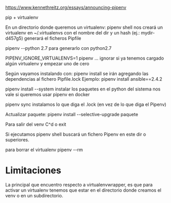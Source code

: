 https://www.kennethreitz.org/essays/announcing-pipenv

pip + virtualenv

En un directorio donde queremos un virtualenv:
pipenv shell
  nos creará un virtualenv en ~/.virtualenvs con el nombre del dir y un hash (ej.: mydir-d457g5)
  generará el ficheros Pipfile

pipenv --python 2.7
  para generarlo con python2.7

PIPENV_IGNORE_VIRTUALENVS=1 pipenv ...
  ignorar si ya tenemos cargado algún virtualenv y empezar uno de cero

Según vayamos instalando con:
pipenv install
se irán agregando las dependencias al fichero Pipfile.lock
Ejemplo:
  pipenv install ansible==2.4.2

pipenv install --system
  instalar los paquetes en el python del sistema
  nos vale si queremos usar pipenv en docker

pipenv sync
instalamos lo que diga el .lock (en vez de lo que diga el Pipenv)

Actualizar paquete:
pipenv install --selective-upgrade paquete

Para salir del venv C^d o exit

Si ejecutamos
pipenv shell
buscará un fichero Pipenv en este dir o superiores.

para borrar el virtualenv
pipenv --rm


# Limitaciones
La principal que encuentro respecto a virtualenvwrapper, es que para activar un virtualenv tenemos que estar en el directorio donde creamos el venv o en un subdirectorio.


